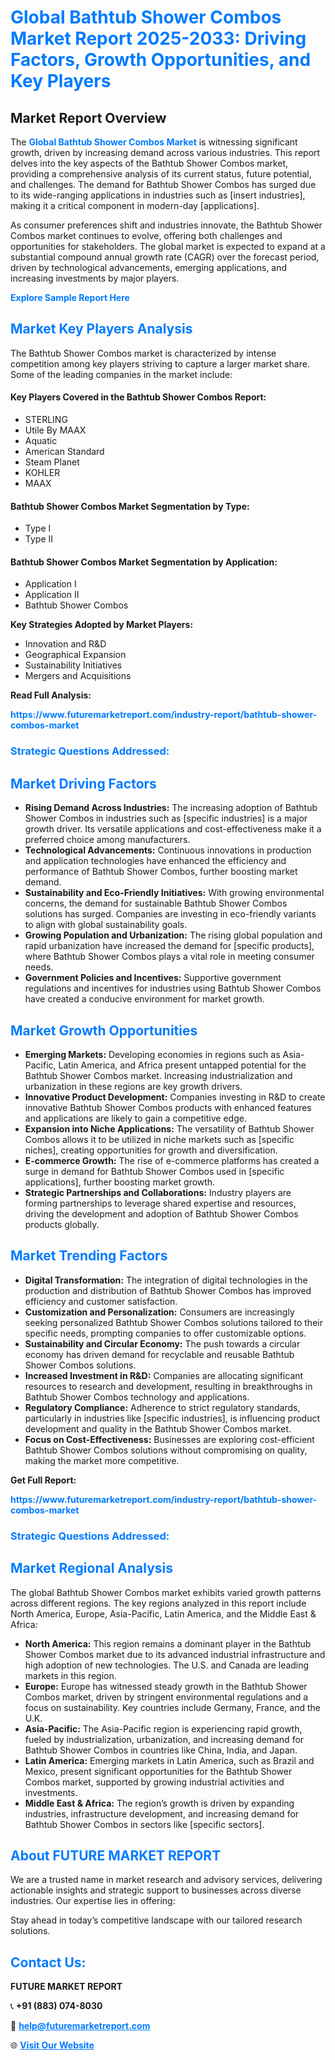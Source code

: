 <h1 style="color: #007BFF;">Global Bathtub Shower Combos Market Report 2025-2033: Driving Factors, Growth Opportunities, and Key Players</h1>

<section id="overview">
<h2>Market Report Overview</h2>
<p>The <a href="https://www.futuremarketreport.com/industry-report/bathtub-shower-combos-market" style="color: #007BFF; text-decoration: none;"><strong>Global Bathtub Shower Combos Market</strong></a> is witnessing significant growth, driven by increasing demand across various industries. This report delves into the key aspects of the Bathtub Shower Combos market, providing a comprehensive analysis of its current status, future potential, and challenges. The demand for Bathtub Shower Combos has surged due to its wide-ranging applications in industries such as [insert industries], making it a critical component in modern-day [applications].</p>
<p>As consumer preferences shift and industries innovate, the Bathtub Shower Combos market continues to evolve, offering both challenges and opportunities for stakeholders. The global market is expected to expand at a substantial compound annual growth rate (CAGR) over the forecast period, driven by technological advancements, emerging applications, and increasing investments by major players.</p>
</section>

<section id="overview">
<p><a href="https://www.futuremarketreport.com/request-sample/reportId=113182" style="color: #007BFF; text-decoration: none;"><strong>Explore Sample Report Here</strong></a></p>
</section>

<section id="key-players">
<h2 style="color: #007BFF;">Market Key Players Analysis</h2>
<p>The Bathtub Shower Combos market is characterized by intense competition among key players striving to capture a larger market share. Some of the leading companies in the market include:</p>
<h4>Key Players Covered in the Bathtub Shower Combos Report:</h4>
<ul><li>STERLING</li><li>Utile By MAAX</li><li>Aquatic</li><li>American Standard</li><li>Steam Planet</li><li>KOHLER</li><li>MAAX</li></ul>
<h4>Bathtub Shower Combos Market Segmentation by Type:</h4>
<ul><li>Type I</li><li>Type II</li></ul>

<h4>Bathtub Shower Combos Market Segmentation by Application:</h4>
<ul><li>Application I</li><li>Application II</li><li>Bathtub Shower Combos</li></ul>
<p><strong>Key Strategies Adopted by Market Players:</strong></p>
<ul>
<li>Innovation and R&D</li>
<li>Geographical Expansion</li>
<li>Sustainability Initiatives</li>
<li>Mergers and Acquisitions</li>
</ul>
</section>

<section>
<p><strong>Read Full Analysis: </strong></p><a href="https://www.futuremarketreport.com/industry-report/bathtub-shower-combos-market" style="color: #007BFF; text-decoration: none;"><strong>https://www.futuremarketreport.com/industry-report/bathtub-shower-combos-market</strong></a>
<h3 style="color: #007BFF;">Strategic Questions Addressed:</h3>
</section>

<section id="driving-factors">
<h2 style="color: #007BFF;">Market Driving Factors</h2>
<ul>
<li><strong>Rising Demand Across Industries:</strong> The increasing adoption of Bathtub Shower Combos in industries such as [specific industries] is a major growth driver. Its versatile applications and cost-effectiveness make it a preferred choice among manufacturers.</li>
<li><strong>Technological Advancements:</strong> Continuous innovations in production and application technologies have enhanced the efficiency and performance of Bathtub Shower Combos, further boosting market demand.</li>
<li><strong>Sustainability and Eco-Friendly Initiatives:</strong> With growing environmental concerns, the demand for sustainable Bathtub Shower Combos solutions has surged. Companies are investing in eco-friendly variants to align with global sustainability goals.</li>
<li><strong>Growing Population and Urbanization:</strong> The rising global population and rapid urbanization have increased the demand for [specific products], where Bathtub Shower Combos plays a vital role in meeting consumer needs.</li>
<li><strong>Government Policies and Incentives:</strong> Supportive government regulations and incentives for industries using Bathtub Shower Combos have created a conducive environment for market growth.</li>
</ul>
</section>

<section id="growth-opportunities">
<h2 style="color: #007BFF;">Market Growth Opportunities</h2>
<ul>
<li><strong>Emerging Markets:</strong> Developing economies in regions such as Asia-Pacific, Latin America, and Africa present untapped potential for the Bathtub Shower Combos market. Increasing industrialization and urbanization in these regions are key growth drivers.</li>
<li><strong>Innovative Product Development:</strong> Companies investing in R&D to create innovative Bathtub Shower Combos products with enhanced features and applications are likely to gain a competitive edge.</li>
<li><strong>Expansion into Niche Applications:</strong> The versatility of Bathtub Shower Combos allows it to be utilized in niche markets such as [specific niches], creating opportunities for growth and diversification.</li>
<li><strong>E-commerce Growth:</strong> The rise of e-commerce platforms has created a surge in demand for Bathtub Shower Combos used in [specific applications], further boosting market growth.</li>
<li><strong>Strategic Partnerships and Collaborations:</strong> Industry players are forming partnerships to leverage shared expertise and resources, driving the development and adoption of Bathtub Shower Combos products globally.</li>
</ul>
</section>

<section id="trending-factors">
<h2 style="color: #007BFF;">Market Trending Factors</h2>
<ul>
<li><strong>Digital Transformation:</strong> The integration of digital technologies in the production and distribution of Bathtub Shower Combos has improved efficiency and customer satisfaction.</li>
<li><strong>Customization and Personalization:</strong> Consumers are increasingly seeking personalized Bathtub Shower Combos solutions tailored to their specific needs, prompting companies to offer customizable options.</li>
<li><strong>Sustainability and Circular Economy:</strong> The push towards a circular economy has driven demand for recyclable and reusable Bathtub Shower Combos solutions.</li>
<li><strong>Increased Investment in R&D:</strong> Companies are allocating significant resources to research and development, resulting in breakthroughs in Bathtub Shower Combos technology and applications.</li>
<li><strong>Regulatory Compliance:</strong> Adherence to strict regulatory standards, particularly in industries like [specific industries], is influencing product development and quality in the Bathtub Shower Combos market.</li>
<li><strong>Focus on Cost-Effectiveness:</strong> Businesses are exploring cost-efficient Bathtub Shower Combos solutions without compromising on quality, making the market more competitive.</li>
</ul>
</section>

<section>
<p><strong>Get Full Report: </strong></p><a href="https://www.futuremarketreport.com/industry-report/bathtub-shower-combos-market" style="color: #007BFF; text-decoration: none;"><strong>https://www.futuremarketreport.com/industry-report/bathtub-shower-combos-market</strong></a>
<h3 style="color: #007BFF;">Strategic Questions Addressed:</h3>
</section>


<section id="regional-analysis">
<h2 style="color: #007BFF;">Market Regional Analysis</h2>
<p>The global Bathtub Shower Combos market exhibits varied growth patterns across different regions. The key regions analyzed in this report include North America, Europe, Asia-Pacific, Latin America, and the Middle East & Africa:</p>
<ul>
<li><strong>North America:</strong> This region remains a dominant player in the Bathtub Shower Combos market due to its advanced industrial infrastructure and high adoption of new technologies. The U.S. and Canada are leading markets in this region.</li>
<li><strong>Europe:</strong> Europe has witnessed steady growth in the Bathtub Shower Combos market, driven by stringent environmental regulations and a focus on sustainability. Key countries include Germany, France, and the U.K.</li>
<li><strong>Asia-Pacific:</strong> The Asia-Pacific region is experiencing rapid growth, fueled by industrialization, urbanization, and increasing demand for Bathtub Shower Combos in countries like China, India, and Japan.</li>
<li><strong>Latin America:</strong> Emerging markets in Latin America, such as Brazil and Mexico, present significant opportunities for the Bathtub Shower Combos market, supported by growing industrial activities and investments.</li>
<li><strong>Middle East & Africa:</strong> The region’s growth is driven by expanding industries, infrastructure development, and increasing demand for Bathtub Shower Combos in sectors like [specific sectors].</li>
</ul>
</section>

<footer>
<h2 style="color: #007BFF;">About FUTURE MARKET REPORT</h2>
<p>We are a trusted name in market research and advisory services, delivering actionable insights and strategic support to businesses across diverse industries. Our expertise lies in offering:</p>

<p>Stay ahead in today’s competitive landscape with our tailored research solutions.</p>

<h2 style="color: #007BFF;">Contact Us:</h2>
<p><strong>FUTURE MARKET REPORT</strong></p>
<p>📞 <strong>+91 (883) 074-8030</strong></p>
<p>📧 <strong><a href="mailto:help@futuremarketreport.com" style="color: #007BFF;">help@futuremarketreport.com</a></strong></p>
<p>🌐 <strong><a href="https://www.futuremarketreport.com/" style="color: #007BFF;">Visit Our Website</a></strong></p>
</footer>